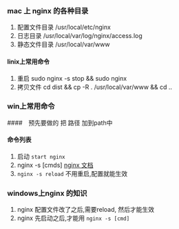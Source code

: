 ### mac 上 nginx 的各种目录
1. 配置文件目录   /usr/local/etc/nginx  
2. 日志目录      /usr/local/var/log/nginx/access.log  
3. 静态文件目录   /usr/local/var/www

#### linix上常用命令
1. 重启       sudo nginx -s stop && sudo nginx  
2. 拷贝文件    cd dist &&  cp -R . /usr/local/var/www && cd ..


### win上常用命令

####　预先要做的
把 路径 加到path中
#### 命令列表
1. 启动  `start nginx`
2. nginx -s [cmds]   [nginx 文档](http://nginx.org/en/docs/beginners_guide.html)    
3. `nginx -s reload` 不用重启,配置就能生效

### windows上nginx 的知识
1. nginx 配置文件改了之后,需要reload, 然后才能生效
2. nginx 先启动之后,才能用 `nginx -s [cmd]`

